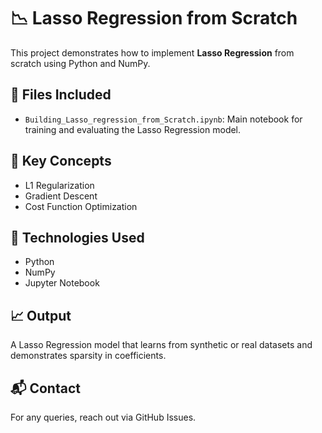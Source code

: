 # 📉 Lasso Regression from Scratch

This project demonstrates how to implement **Lasso Regression** from scratch using Python and NumPy.

## 📂 Files Included
- `Building_Lasso_regression_from_Scratch.ipynb`: Main notebook for training and evaluating the Lasso Regression model.

## 📌 Key Concepts
- L1 Regularization
- Gradient Descent
- Cost Function Optimization

## 🔧 Technologies Used
- Python
- NumPy
- Jupyter Notebook

## 📈 Output
A Lasso Regression model that learns from synthetic or real datasets and demonstrates sparsity in coefficients.

## 📬 Contact
For any queries, reach out via GitHub Issues.

